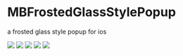 MBFrostedGlassStylePopup
========================

a frosted glass style popup for ios

<img src="http://raw.github.com/liuzhitao2000/MBFrostedGlassStylePopup/dev/MBFrostedGlassStylePopupDemo/example/home.png" />

<img src="hhttp://raw.github.com/liuzhitao2000/MBFrostedGlassStylePopup/dev/MBFrostedGlassStylePopupDemo/example/show_1.png" />

<img src="hhttp://raw.github.com/liuzhitao2000/MBFrostedGlassStylePopup/dev/MBFrostedGlassStylePopupDemo/example/show_2.png" />

<img src="hhttp://raw.github.com/liuzhitao2000/MBFrostedGlassStylePopup/dev/MBFrostedGlassStylePopupDemo/example/show_3.png" />

<img src="hhttp://raw.github.com/liuzhitao2000/MBFrostedGlassStylePopup/dev/MBFrostedGlassStylePopupDemo/example/show_4.png" />



